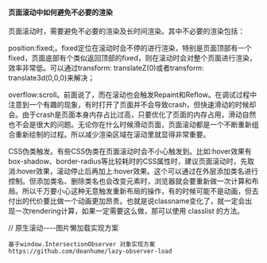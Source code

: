 #### 页面滚动中如何避免不必要的渲染
页面滚动时，需要避免不必要的渲染及长时间渲染。其中不必要的渲染包括：

position:fixed;。fixed定位在滚动时会不停的进行渲染，特别是页面顶部有一个fixed，页面底部有个类似返回顶部的fixed，则在滚动时会对整个页面进行渲染，效率非常低。可以通过transform: translateZ(0)或者transform: translate3d(0,0,0)来解决；

overflow:scroll。前面说了，而在滚动也会触发Repaint和Reflow。在调试过程中注意到一个有趣的现象，有时打开了页面并不会导致crash，但快速滑动的时候却会。由于crash是页面本身内存占比过高，只要优化了页面的内存占用，滑动自然也不会是很大的问题。无论你在什么时候滑动页面，页面滚动都是一个不断重新组合重新绘制的过程。所以减少渲染区域在滚动里就显得非常重要。

CSS伪类触发。有些CSS伪类在页面滚动时会不小心触发到。比如:hover效果有box-shadow、border-radius等比较耗时的CSS属性时，建议页面滚动时，先取消:hover效果，滚动停止后再加上:hover效果。这个可以通过在外层添加类名进行控制。但添加类名、删除类名也会改变元素时，浏览器就会要重新做一次计算和布局。所以千万要小心这种无意触发重新布局的操作，有的时候可能不是动画，但去付出的代价要比做一个动画更加昂贵。也就是说classname变化了，就一定会出现一次rendering计算，如果一定需要这么做，那可以使用 classlist 的方法。


// 原生滚动----图片懒加载实现方案

    基于window.IntersectionObserver 对象实现方案
    https://github.com/deanhume/lazy-observer-load
